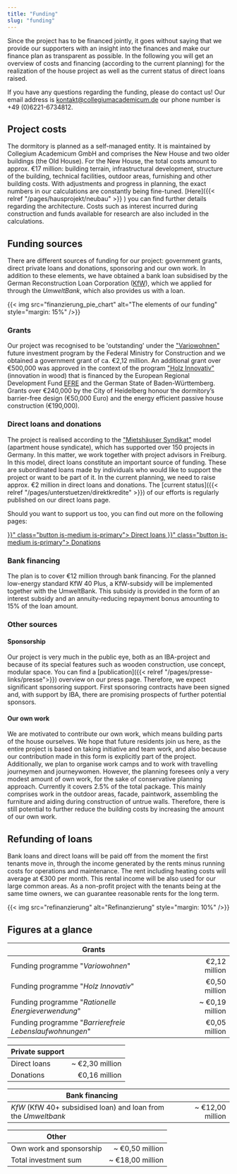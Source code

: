 ```yaml
---
title: "Funding"
slug: "funding"
---
```


Since the project has to be financed jointly, it goes without saying that we provide our supporters with an insight into the finances and make our finance plan as transparent as possible. In the following you will get an overview of costs and financing (according to the current planning) for the realization of the house project as well as the current status of direct loans raised.

If you have any questions regarding the funding, please do contact us! Our email address is [kontakt@collegiumacademicum.de](mailto:kontakt@collegiumacademicum.de)
our phone number is +49 (0)6221-6734812.

## Project costs

The dormitory is planned as a self-managed entity. It is maintained by Collegium Academicum GmbH and comprises the New House and two older buildings (the Old House). For the New House, the total costs amount to approx. €17 million: building terrain, infrastructural development, structure of the building, technical facilities, outdoor areas, furnishing and other building costs. With adjustments and progress in planning, the exact numbers in our calculations are constantly being fine-tuned. [Here]({{< relref "/pages/hausprojekt/neubau"  >}} ) you can find further details regarding the architecture. Costs such as interest incurred during construction and funds available for research are also included in the calculations.

## Funding sources

There are different sources of funding for our project: government grants, direct private loans and donations, sponsoring and our own work. In addition to these elements, we have obtained a bank loan subsidised by the German Reconstruction Loan Corporation ([KfW](https://de.wikipedia.org/wiki/KfW)), which we applied for through the _UmweltBank_, which also provides us with a loan.

{{< img src="finanzierung_pie_chart" alt="The elements of our funding" style="margin: 15%" />}}

### Grants

Our project was recognised to be 'outstanding' under the ["Variowohnen"](https://www.zukunftbau.de/programm/variowohnungen)
future investment program by the Federal Ministry for Construction and we obtained a government grant of ca. €2,12 million. An additional grant over €500,000 was approved in the context of the program ["Holz
Innovativ"](https://efre-bw.de/foerderaufruf/aufruf-zum-foerderprogramm-holz-innovativ/) (innovation in wood) that is financed by the European Regional Development Fund [EFRE](https://ec.europa.eu/regional_policy/de/funding/erdf/) and the German State of Baden-Württemberg. Grants over €240,000 by the City of Heidelberg honour the dormitory’s barrier-free design (€50,000 Euro) and the energy efficient passive house construction (€190,000).

### Direct loans and donations

The project is realised according to the ["Mietshäuser Syndikat"](https://www.syndikat.org/en/) model (apartment house syndicate), which has supported over 150 projects in Germany. In this matter, we work together with project advisors in Freiburg. In this model, direct loans constitute an important source of funding. These are subordinated loans made by individuals who would like to support the project or want to be part of it. In the current planning, we need to raise approx. €2 million in direct loans and donations. The [current status]({{< relref "/pages/unterstuetzen/direktkredite" >}}) of our efforts is regularly published on our direct loans page.

Should you want to support us too, you can find out more on the following pages:

<div class="buttons is-centered">
    <a href="{{< relref "/pages/unterstuetzen/direktkredite" >}}" class="button is-medium is-primary">
        <span class="icon">
            <i class="icon-heart"></i>
        </span>
        <span>Direct loans</span>
    </a>
    <a href="{{< relref "/pages/unterstuetzen/spenden" >}}" class="button is-medium is-primary">
        <span class="icon">
            <i class="icon-heart"></i>
        </span>
        <span>Donations</span>
    </a>
</div>

### Bank financing

The plan is to cover €12 million through bank financing. For the planned low-energy standard KfW 40 Plus, a KfW-subsidy will be implemented together with the UmweltBank. This subsidy is provided in the form of an interest subsidy and an annuity-reducing repayment bonus amounting to 15% of the loan amount.

### Other sources



#### Sponsorship

Our project is very much in the public eye, both as an IBA-project and because of its special features such as wooden construction, use concept, modular space. You can find a [publication]({{< relref "/pages/presse-links/presse">}}) overview on our press page. Therefore, we expect significant sponsoring support. First sponsoring contracts have been signed and, with support by IBA, there are promising prospects of further potential sponsors.



#### Our own work

We are motivated to contribute our own work, which means building parts of the house ourselves. We hope that future residents join us here, as the entire project is based on taking initiative and team work, and also because our contribution made in this form is explicitly part of the project. Additionally, we plan to organise work camps and to work with travelling journeymen and journeywomen. However, the planning foresees only a very modest amount of own work, for the sake of conservative planning approach. Currently it covers 2.5% of the total package. This mainly comprises work in the outdoor areas, facade, paintwork, assembling the furniture and aiding during construction of untrue walls. Therefore, there is still potential to further reduce the building costs by increasing the amount of our own work.


## Refunding of loans

Bank loans and direct loans will be paid off from the moment the first tenants move in, through the income generated by the rents minus running costs for operations and maintenance. The rent including heating costs will average at €300 per month. This rental income will be also used for our large common areas. As a non-profit project with the tenants being at the same time owners, we can guarantee reasonable rents for the long term.

{{< img src="refinanzierung" alt="Refinanzierung" style="margin: 10%" />}}

## Figures at a glance

Grants | |
--- | ---:
Funding programme "_Variowohnen_" | €2,12 million
Funding programme "_Holz Innovativ_" | €0,50 million
Funding programme "_Rationelle Energieverwendung_" | ~ €0,19 million
Funding programme "_Barrierefreie Lebenslaufwohnungen_" | €0,05 million

Private support | |
--- | ---:
Direct loans | ~ €2,30 million
Donations | €0,16 million

Bank financing | |
--- | ---:
_KfW_ (KfW 40+ subsidised loan) and loan from the _Umweltbank_ | ~ €12,00 million

Other | |
--- | ---:
Own work and sponsorship| ~ €0,50 million
Total investment sum | ~ €18,00 million
